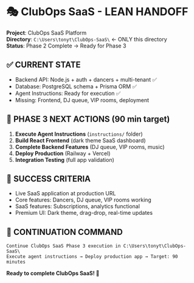 # 🎭 ClubOps SaaS - LEAN HANDOFF

**Project**: ClubOps SaaS Platform  
**Directory**: `C:\Users\tonyt\ClubOps-SaaS\` ← ONLY this directory  
**Status**: Phase 2 Complete → Ready for Phase 3

## ✅ CURRENT STATE
- Backend API: Node.js + auth + dancers + multi-tenant ✅
- Database: PostgreSQL schema + Prisma ORM ✅  
- Agent Instructions: Ready for execution ✅
- Missing: Frontend, DJ queue, VIP rooms, deployment

## 🚀 PHASE 3 NEXT ACTIONS (90 min target)
1. **Execute Agent Instructions** (`instructions/` folder)
2. **Build React Frontend** (dark theme SaaS dashboard)
3. **Complete Backend Features** (DJ queue, VIP rooms, music)
4. **Deploy Production** (Railway + Vercel)
5. **Integration Testing** (full app validation)

## 🎯 SUCCESS CRITERIA
- Live SaaS application at production URL
- Core features: Dancers, DJ queue, VIP rooms working
- SaaS features: Subscriptions, analytics functional
- Premium UI: Dark theme, drag-drop, real-time updates

## 📍 CONTINUATION COMMAND
```
Continue ClubOps SaaS Phase 3 execution in C:\Users\tonyt\ClubOps-SaaS\
Execute agent instructions → Deploy production app → Target: 90 minutes
```

**Ready to complete ClubOps SaaS! 🚀**